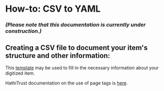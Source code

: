 # How-to: CSV to YAML  
### *(Please note that this documentation is currently under construction.)*  
## Creating a CSV file to document your item's structure and other information:  
This [template](https://drive.google.com/open?id=1tXg4p4iouy6OBnflIgYaC_AVBDDvhF_pym7eYVc6RMc) may be used to fill in the necessary information about your digitized item.  
  
 
HathiTrust documentation on the use of page tags is [here](https://drive.google.com/file/d/0B0EHs5JWGUMLWjU2OHVhQzN5WEk/view).  

